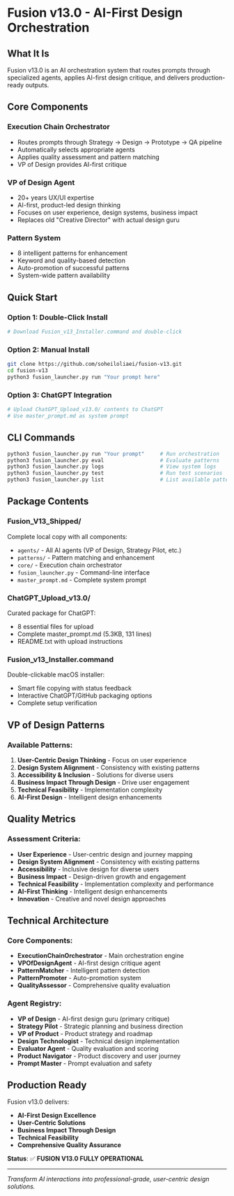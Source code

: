 # Fusion v13.0 - AI-First Design Orchestration

## What It Is
Fusion v13.0 is an AI orchestration system that routes prompts through specialized agents, applies AI-first design critique, and delivers production-ready outputs.

## Core Components

### Execution Chain Orchestrator
- Routes prompts through Strategy → Design → Prototype → QA pipeline
- Automatically selects appropriate agents
- Applies quality assessment and pattern matching
- VP of Design provides AI-first critique

### VP of Design Agent
- 20+ years UX/UI expertise
- AI-first, product-led design thinking
- Focuses on user experience, design systems, business impact
- Replaces old "Creative Director" with actual design guru

### Pattern System
- 8 intelligent patterns for enhancement
- Keyword and quality-based detection
- Auto-promotion of successful patterns
- System-wide pattern availability

## Quick Start

### Option 1: Double-Click Install
```bash
# Download Fusion_v13_Installer.command and double-click
```

### Option 2: Manual Install
```bash
git clone https://github.com/soheiloliaei/fusion-v13.git
cd fusion-v13
python3 fusion_launcher.py run "Your prompt here"
```

### Option 3: ChatGPT Integration
```bash
# Upload ChatGPT_Upload_v13.0/ contents to ChatGPT
# Use master_prompt.md as system prompt
```

## CLI Commands

```bash
python3 fusion_launcher.py run "Your prompt"     # Run orchestration
python3 fusion_launcher.py eval                  # Evaluate patterns
python3 fusion_launcher.py logs                  # View system logs
python3 fusion_launcher.py test                  # Run test scenarios
python3 fusion_launcher.py list                  # List available patterns
```

## Package Contents

### Fusion_V13_Shipped/
Complete local copy with all components:
- `agents/` - All AI agents (VP of Design, Strategy Pilot, etc.)
- `patterns/` - Pattern matching and enhancement
- `core/` - Execution chain orchestrator
- `fusion_launcher.py` - Command-line interface
- `master_prompt.md` - Complete system prompt

### ChatGPT_Upload_v13.0/
Curated package for ChatGPT:
- 8 essential files for upload
- Complete master_prompt.md (5.3KB, 131 lines)
- README.txt with upload instructions

### Fusion_v13_Installer.command
Double-clickable macOS installer:
- Smart file copying with status feedback
- Interactive ChatGPT/GitHub packaging options
- Complete setup verification

## VP of Design Patterns

### Available Patterns:
1. **User-Centric Design Thinking** - Focus on user experience
2. **Design System Alignment** - Consistency with existing patterns
3. **Accessibility & Inclusion** - Solutions for diverse users
4. **Business Impact Through Design** - Drive user engagement
5. **Technical Feasibility** - Implementation complexity
6. **AI-First Design** - Intelligent design enhancements

## Quality Metrics

### Assessment Criteria:
- **User Experience** - User-centric design and journey mapping
- **Design System Alignment** - Consistency with existing patterns
- **Accessibility** - Inclusive design for diverse users
- **Business Impact** - Design-driven growth and engagement
- **Technical Feasibility** - Implementation complexity and performance
- **AI-First Thinking** - Intelligent design enhancements
- **Innovation** - Creative and novel design approaches

## Technical Architecture

### Core Components:
- **ExecutionChainOrchestrator** - Main orchestration engine
- **VPOfDesignAgent** - AI-first design critique agent
- **PatternMatcher** - Intelligent pattern detection
- **PatternPromoter** - Auto-promotion system
- **QualityAssessor** - Comprehensive quality evaluation

### Agent Registry:
- **VP of Design** - AI-first design guru (primary critique)
- **Strategy Pilot** - Strategic planning and business direction
- **VP of Product** - Product strategy and roadmap
- **Design Technologist** - Technical design implementation
- **Evaluator Agent** - Quality evaluation and scoring
- **Product Navigator** - Product discovery and user journey
- **Prompt Master** - Prompt evaluation and safety

## Production Ready

Fusion v13.0 delivers:
- **AI-First Design Excellence**
- **User-Centric Solutions**
- **Business Impact Through Design**
- **Technical Feasibility**
- **Comprehensive Quality Assurance**

**Status**: ✅ **FUSION V13.0 FULLY OPERATIONAL**

---

*Transform AI interactions into professional-grade, user-centric design solutions.*
